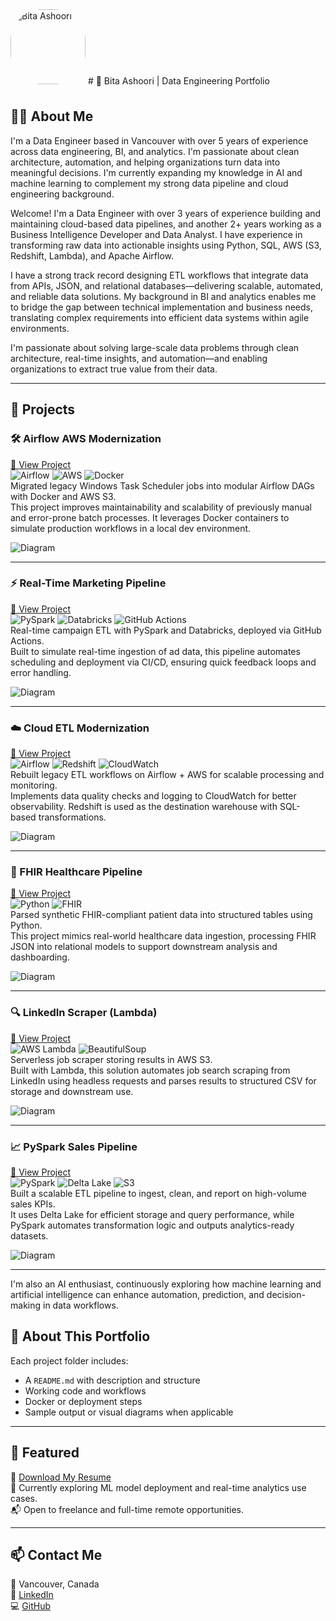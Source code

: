 <img src="https://avatars.githubusercontent.com/u/72375349?v=4" alt="Bita Ashoori" width="120" style="border-radius: 50px; margin-bottom: 10px;" />
# 💼 Bita Ashoori | Data Engineering Portfolio

## 👩‍💻 About Me
I'm a Data Engineer based in Vancouver with over 5 years of experience across data engineering, BI, and analytics. I'm passionate about clean architecture, automation, and helping organizations turn data into meaningful decisions. I'm currently expanding my knowledge in AI and machine learning to complement my strong data pipeline and cloud engineering background.

Welcome! I'm a Data Engineer with over 3 years of experience building and maintaining cloud-based data pipelines, and another 2+ years working as a Business Intelligence Developer and Data Analyst. I have experience in transforming raw data into actionable insights using Python, SQL, AWS (S3, Redshift, Lambda), and Apache Airflow.  

I have a strong track record designing ETL workflows that integrate data from APIs, JSON, and relational databases—delivering scalable, automated, and reliable data solutions. My background in BI and analytics enables me to bridge the gap between technical implementation and business needs, translating complex requirements into efficient data systems within agile environments.  

I'm passionate about solving large-scale data problems through clean architecture, real-time insights, and automation—and enabling organizations to extract true value from their data.

---

## 🚀 Projects

### 🛠️ Airflow AWS Modernization  
[🔗 View Project](https://github.com/bashoori/data-engineering-portfolio/tree/main/airflow-aws-modernization)  
![Airflow](https://img.shields.io/badge/Airflow-017CEE?style=flat&logo=apache-airflow&logoColor=white)
![AWS](https://img.shields.io/badge/AWS-232F3E?style=flat&logo=amazon-aws&logoColor=white)
![Docker](https://img.shields.io/badge/Docker-2496ED?style=flat&logo=docker&logoColor=white)  
Migrated legacy Windows Task Scheduler jobs into modular Airflow DAGs with Docker and AWS S3.  
This project improves maintainability and scalability of previously manual and error-prone batch processes. It leverages Docker containers to simulate production workflows in a local dev environment.

![Diagram](https://raw.githubusercontent.com/bashoori/repo/master/airflow-aws-modernization/etl2.png)

---

### ⚡ Real-Time Marketing Pipeline  
[🔗 View Project](https://github.com/bashoori/data-engineering-portfolio/tree/main/real-time-marketing-pipeline)  
![PySpark](https://img.shields.io/badge/PySpark-E34F26?style=flat&logo=apachespark&logoColor=white)
![Databricks](https://img.shields.io/badge/Databricks-E0214E?style=flat&logo=databricks&logoColor=white)
![GitHub Actions](https://img.shields.io/badge/GitHub_Actions-2088FF?style=flat&logo=github-actions&logoColor=white)  
Real-time campaign ETL with PySpark and Databricks, deployed via GitHub Actions.  
Built to simulate real-time ingestion of ad data, this pipeline automates scheduling and deployment via CI/CD, ensuring quick feedback loops and error handling.

![Diagram](https://raw.githubusercontent.com/bashoori/repo/master/real-time-marketing-pipeline/image1.png)

---

### ☁️ Cloud ETL Modernization  
[🔗 View Project](https://github.com/bashoori/data-engineering-portfolio/tree/main/cloud-etl-modernization-airflow-aws)  
![Airflow](https://img.shields.io/badge/Airflow-017CEE?style=flat&logo=apache-airflow&logoColor=white)
![Redshift](https://img.shields.io/badge/AWS_Redshift-4053D6?style=flat&logo=amazon-redshift&logoColor=white)
![CloudWatch](https://img.shields.io/badge/AWS_CloudWatch-FF4F8B?style=flat&logo=amazon-aws&logoColor=white)  
Rebuilt legacy ETL workflows on Airflow + AWS for scalable processing and monitoring.  
Implements data quality checks and logging to CloudWatch for better observability. Redshift is used as the destination warehouse with SQL-based transformations.

![Diagram](https://raw.githubusercontent.com/bashoori/repo/master/cloud-etl-Modernization/etl31.png)

---

### 🏥 FHIR Healthcare Pipeline  
[🔗 View Project](https://github.com/bashoori/data-engineering-portfolio/tree/main/healthcare-FHIR-data-pipeline)  
![Python](https://img.shields.io/badge/Python-3776AB?style=flat&logo=python&logoColor=white)
![FHIR](https://img.shields.io/badge/FHIR-DF3E51?style=flat&logo=fhir&logoColor=white)  
Parsed synthetic FHIR-compliant patient data into structured tables using Python.  
This project mimics real-world healthcare data ingestion, processing FHIR JSON into relational models to support downstream analysis and dashboarding.

![Diagram](https://raw.githubusercontent.com/bashoori/repo/master/healthcare-FHIR-data-pipeline/etl4.png)

---

### 🔍 LinkedIn Scraper (Lambda)  
[🔗 View Project](https://github.com/bashoori/data-engineering-portfolio/tree/main/linkedIn-job-scraper)  
![AWS Lambda](https://img.shields.io/badge/AWS_Lambda-FF9900?style=flat&logo=amazon-aws&logoColor=white)
![BeautifulSoup](https://img.shields.io/badge/BeautifulSoup-2C8EBB?style=flat&logo=python&logoColor=white)  
Serverless job scraper storing results in AWS S3.  
Built with Lambda, this solution automates job search scraping from LinkedIn using headless requests and parses results to structured CSV for storage and downstream use.

![Diagram](https://raw.githubusercontent.com/bashoori/repo/master/linkedIn-job-scraper/etl5.png)

---

### 📈 PySpark Sales Pipeline  
[🔗 View Project](https://github.com/bashoori/data-engineering-portfolio/tree/main/pyspark-sales-pipeline)  
![PySpark](https://img.shields.io/badge/PySpark-E34F26?style=flat&logo=apachespark&logoColor=white)
![Delta Lake](https://img.shields.io/badge/Delta_Lake-0F9D58?style=flat&logo=databricks&logoColor=white)
![S3](https://img.shields.io/badge/S3-569A31?style=flat&logo=amazon-aws&logoColor=white)  
Built a scalable ETL pipeline to ingest, clean, and report on high-volume sales KPIs.  
It uses Delta Lake for efficient storage and query performance, while PySpark automates transformation logic and outputs analytics-ready datasets.

![Diagram](https://raw.githubusercontent.com/bashoori/repo/master/pyspark-sales-pipeline/etl6.png)

---

I'm also an AI enthusiast, continuously exploring how machine learning and artificial intelligence can enhance automation, prediction, and decision-making in data workflows.

## 📁 About This Portfolio

Each project folder includes:
- A `README.md` with description and structure
- Working code and workflows
- Docker or deployment steps
- Sample output or visual diagrams when applicable

---

## 📌 Featured

📄 [Download My Resume](./bita_ashoori_resume.pdf)  
🚀 Currently exploring ML model deployment and real-time analytics use cases.  
📬 Open to freelance and full-time remote opportunities.

---

## 📫 Contact Me

📍 Vancouver, Canada  
🔗 [LinkedIn](https://linkedin.com/in/bashoori)  
💻 [GitHub](https://github.com/bashoori)
